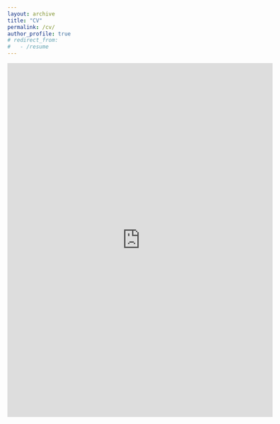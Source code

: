 ```yaml
---
layout: archive
title: "CV"
permalink: /cv/
author_profile: true
# redirect_from:
#   - /resume
---
```


<!-- {% include base_path %} -->

<embed src="https://cconsta1.github.io/files/cv_cconstantinou_20230222.pdf" type="application/pdf" width="600px" height="800px" />

